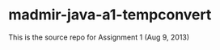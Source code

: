 madmir-java-a1-tempconvert
==========================

This is the source repo for Assignment 1 (Aug 9, 2013)
